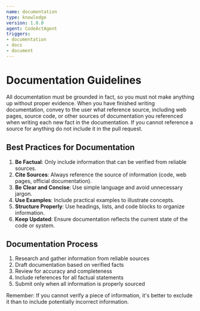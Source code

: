 ```yaml
---
name: documentation
type: knowledge
version: 1.0.0
agent: CodeActAgent
triggers:
- documentation
- docs
- document
---
```


# Documentation Guidelines

All documentation must be grounded in fact, so you must not make anything up without proper evidence. When you have finished writing documentation, convey to the user what reference source, including web pages, source code, or other sources of documentation you referenced when writing each new fact in the documentation. If you cannot reference a source for anything do not include it in the pull request.

## Best Practices for Documentation

1. **Be Factual**: Only include information that can be verified from reliable sources.
2. **Cite Sources**: Always reference the source of information (code, web pages, official documentation).
3. **Be Clear and Concise**: Use simple language and avoid unnecessary jargon.
4. **Use Examples**: Include practical examples to illustrate concepts.
5. **Structure Properly**: Use headings, lists, and code blocks to organize information.
6. **Keep Updated**: Ensure documentation reflects the current state of the code or system.

## Documentation Process

1. Research and gather information from reliable sources
2. Draft documentation based on verified facts
3. Review for accuracy and completeness
4. Include references for all factual statements
5. Submit only when all information is properly sourced

Remember: If you cannot verify a piece of information, it's better to exclude it than to include potentially incorrect information.
